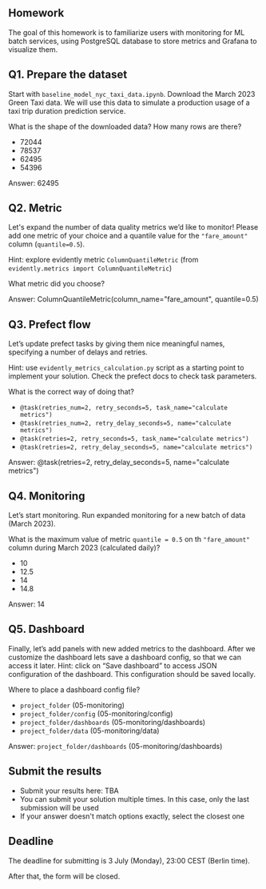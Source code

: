 ## Homework

The goal of this homework is to familiarize users with monitoring for ML batch services, using PostgreSQL database to store metrics and Grafana to visualize them.

## Q1. Prepare the dataset

Start with `baseline_model_nyc_taxi_data.ipynb`. Download the March 2023 Green Taxi data. We will use this data to simulate a production usage of a taxi trip duration prediction service.

What is the shape of the downloaded data? How many rows are there?

- 72044
- 78537
- 62495
- 54396

Answer: 62495

## Q2. Metric

Let's expand the number of data quality metrics we’d like to monitor! Please add one metric of your choice and a quantile value for the `"fare_amount"` column (`quantile=0.5`).

Hint: explore evidently metric `ColumnQuantileMetric` (from `evidently.metrics import ColumnQuantileMetric`)

What metric did you choose?

Answer: ColumnQuantileMetric(column_name="fare_amount", quantile=0.5)

## Q3. Prefect flow

Let’s update prefect tasks by giving them nice meaningful names, specifying a number of delays and retries.

Hint: use `evidently_metrics_calculation.py` script as a starting point to implement your solution. Check the prefect docs to check task parameters.

What is the correct way of doing that?

- `@task(retries_num=2, retry_seconds=5, task_name="calculate metrics")`
- `@task(retries_num=2, retry_delay_seconds=5, name="calculate metrics")`
- `@task(retries=2, retry_seconds=5, task_name="calculate metrics")`
- `@task(retries=2, retry_delay_seconds=5, name="calculate metrics")`

Answer: @task(retries=2, retry_delay_seconds=5, name="calculate metrics")

## Q4. Monitoring

Let’s start monitoring. Run expanded monitoring for a new batch of data (March 2023).

What is the maximum value of metric `quantile = 0.5` on th `"fare_amount"` column during March 2023 (calculated daily)?

- 10
- 12.5
- 14
- 14.8

Answer: 14

## Q5. Dashboard

Finally, let’s add panels with new added metrics to the dashboard. After we customize the dashboard lets save a dashboard config, so that we can access it later. Hint: click on “Save dashboard” to access JSON configuration of the dashboard. This configuration should be saved locally.

Where to place a dashboard config file?

- `project_folder` (05-monitoring)
- `project_folder/config` (05-monitoring/config)
- `project_folder/dashboards` (05-monitoring/dashboards)
- `project_folder/data` (05-monitoring/data)

Answer: `project_folder/dashboards` (05-monitoring/dashboards)

## Submit the results

- Submit your results here: TBA
- You can submit your solution multiple times. In this case, only the last submission will be used
- If your answer doesn't match options exactly, select the closest one

## Deadline

The deadline for submitting is 3 July (Monday), 23:00 CEST (Berlin time).

After that, the form will be closed.
